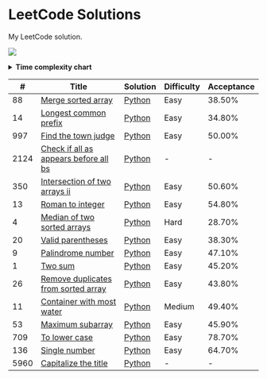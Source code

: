 # LeetCode Solutions
My LeetCode solution.

<a href="https://leetcode.com/Mo-Shakib"><img src="https://leetcode.card.workers.dev/Mo-Shakib?theme=default&font=baloo&extension=null&border=1"></a>


<details>
  <summary><b> Time complexity chart</b></summary>

![Big-O time complexity chart](https://i.imgur.com/Fr60hgB.png)
![](https://i.imgur.com/6ghKT9M.png)
![](https://i.imgur.com/40gXcOR.png)
</details>

|   #   | Title | Solution | Difficulty | Acceptance |
| ----- | ----- | -------- | ---------- | ---------- |
|88|[Merge sorted array](https://leetcode.com/problems/merge-sorted-array)|[Python](Python/88.merge-sorted-array.py)|Easy|38.50%|
|14|[Longest common prefix](https://leetcode.com/problems/longest-common-prefix)|[Python](Python/14.longest-common-prefix.py)|Easy|34.80%|
|997|[Find the town judge](https://leetcode.com/problems/find-the-town-judge)|[Python](Python/997.find-the-town-judge.py)|Easy|50.00%|
|2124|[Check if all as appears before all bs](https://leetcode.com/problems/check-if-all-as-appears-before-all-bs)|[Python](Python/2124.check-if-all-as-appears-before-all-bs.py)|-|-|
|350|[Intersection of two arrays ii](https://leetcode.com/problems/intersection-of-two-arrays-ii)|[Python](Python/350.intersection-of-two-arrays-ii.py)|Easy|50.60%|
|13|[Roman to integer](https://leetcode.com/problems/roman-to-integer)|[Python](Python/13.roman-to-integer.py)|Easy|54.80%|
|4|[Median of two sorted arrays](https://leetcode.com/problems/median-of-two-sorted-arrays)|[Python](Python/4.median-of-two-sorted-arrays.py)|Hard|28.70%|
|20|[Valid parentheses](https://leetcode.com/problems/valid-parentheses)|[Python](Python/20.valid-parentheses.py)|Easy|38.30%|
|9|[Palindrome number](https://leetcode.com/problems/palindrome-number)|[Python](Python/9.palindrome-number.py)|Easy|47.10%|
|1|[Two sum](https://leetcode.com/problems/two-sum)|[Python](Python/1.two-sum.py)|Easy|45.20%|
|26|[Remove duplicates from sorted array](https://leetcode.com/problems/remove-duplicates-from-sorted-array)|[Python](Python/26.remove-duplicates-from-sorted-array.py)|Easy|43.80%|
|11|[Container with most water](https://leetcode.com/problems/container-with-most-water)|[Python](Python/11.container-with-most-water.py)|Medium|49.40%|
|53|[Maximum subarray](https://leetcode.com/problems/maximum-subarray)|[Python](Python/53.maximum-subarray.py)|Easy|45.90%|
|709|[To lower case](https://leetcode.com/problems/to-lower-case)|[Python](Python/709.to-lower-case.py)|Easy|78.70%|
|136|[Single number](https://leetcode.com/problems/single-number)|[Python](Python/136.single-number.py)|Easy|64.70%|
|5960|[Capitalize the title](https://leetcode.com/problems/capitalize-the-title)|[Python](Python/5960.capitalize-the-title.py)|-|-|
